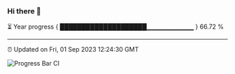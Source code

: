 ### Hi there 👋

⏳ Year progress { ████████████████████▁▁▁▁▁▁▁▁▁▁ } 66.72 %

---

⏰ Updated on Fri, 01 Sep 2023 12:24:30 GMT

![Progress Bar CI](https://github.com/liununu/liununu/workflows/Progress%20Bar%20CI/badge.svg)
